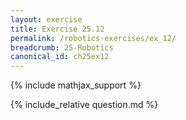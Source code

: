 ```yaml
---
layout: exercise
title: Exercise 25.12
permalink: /robotics-exercises/ex_12/
breadcrumb: 25-Robotics
canonical_id: ch25ex12
---
```

{% include mathjax_support %}
<div id="hiddden">{% include_relative question.md %}</div>